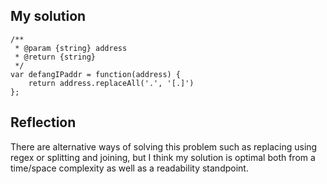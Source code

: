 ## My solution

```
/**
 * @param {string} address
 * @return {string}
 */
var defangIPaddr = function(address) {
    return address.replaceAll('.', '[.]')
};
```

## Reflection

There are alternative ways of solving this problem such as replacing using regex or splitting and joining, but I think my solution is optimal both from a time/space complexity as well as a readability standpoint.
